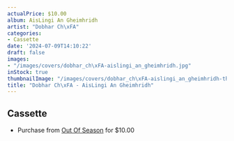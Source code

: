 ```yaml
---
actualPrice: $10.00
album: AisLingi An Gheimhridh
artist: "Dobhar Ch\xFA"
categories:
- Cassette
date: '2024-07-09T14:10:22'
draft: false
images:
- "/images/covers/dobhar_ch\xFA-aislingi_an_gheimhridh.jpg"
inStock: true
thumbnailImage: "/images/covers/dobhar_ch\xFA-aislingi_an_gheimhridh-thumb.jpg"
title: "Dobhar Ch\xFA - AisLingi An Gheimhridh"
---
```


## Cassette
* Purchase from [Out Of Season](https://www.outofseasonlabel.com/products/dobhar-chu-aislingi-an-gheimhridh-cassette-tape) for $10.00
